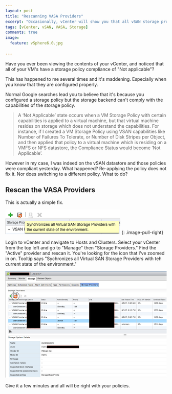 ```yaml
---
layout: post
title: "Rescanning VASA Providers"
excerpt: "Occasionally, vCenter will show you that all vSAN storage profiles are Not Applicable. Here's how to fix that."
tags: [vCenter, vSAN, VASA, Storage]
comments: true
image:
  feature: vSphere6.0.jpg

---
```

Have you ever been viewing the contents of your vCenter, and noticed that all of your VM's have a storage policy compliance of "Not applicable"?

This has happened to me several times and it's maddening. Especially when you know that they are configured properly.

Normal Google searches lead you to believe that it's because you configured a storage policy but the storage backend can't comply with the capabilities of the storage policy.

<blockquote>
A ‘Not Applicable’ state occurs when a VM Storage Policy with certain capabilities is applied to a virtual machine, but that virtual machine resides on storage which does not understand the capabilities. For instance, if I created a VM Storage Policy using VSAN capabilities like Number of Failures To Tolerate, or Number of Disk Stripes per Object, and then applied that policy to a virtual machine which is residing on a VMFS or NFS datastore, the Compliance Status would become ‘Not Applicable’.
</blockquote>

However in my case, I was indeed on the vSAN datastore and those policies were compliant yesterday. What happened? Re-applying the policy does not fix it. Nor does switching to a different policy. What to do?

## Rescan the VASA Providers

This is actually a simple fix.

![Storage Providers](/images/vasa-storage-providers-1.png)
{: .image-pull-right}

Login to vCenter and navigate to Hosts and Clusters. Select your vCenter from the top left and go to "Manage" then "Storage Providers."
Find the "Active" provider and rescan it. You're looking for the icon that I've zoomed in on. Tooltip says "Sychronizes all Virtual SAN Storage Providers with teh current state of the environment."

![Storage Providers](/images/vasa-storage-providers-2.png)

Give it a few minutes and all will be right with your policies.
